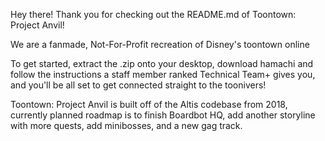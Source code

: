 Hey there! Thank you for checking out the README.md of Toontown: Project Anvil!

We are a fanmade, Not-For-Profit recreation of Disney's toontown online

To get started, extract the .zip onto your desktop, download hamachi and follow the instructions a staff member ranked Technical Team+ gives you, and you'll be all set to get connected straight to the toonivers!

Toontown: Project Anvil is built off of the Altis codebase from 2018, currently planned roadmap is to finish Boardbot HQ, add another storyline with more quests, add minibosses, and a new gag track.
